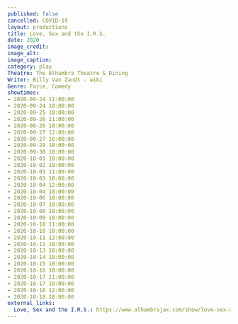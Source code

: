 ```yaml
---
published: false
cancelled: COVID-19
layout: productions
title: Love, Sex and the I.R.S.
date: 2020
image_credit:
image_alt:
image_caption:
category: play
Theatre: The Alhambra Theatre & Dining
Writer: Billy Van Zandt - wiki
Genre: Farce, Comedy
showtimes:
- 2020-09-24 11:00:00
- 2020-09-24 18:00:00
- 2020-09-25 18:00:00
- 2020-09-26 11:00:00
- 2020-09-26 18:00:00
- 2020-09-27 12:00:00
- 2020-09-27 18:00:00
- 2020-09-29 18:00:00
- 2020-09-30 18:00:00
- 2020-10-01 18:00:00
- 2020-10-02 18:00:00
- 2020-10-03 11:00:00
- 2020-10-03 18:00:00
- 2020-10-04 12:00:00
- 2020-10-04 18:00:00
- 2020-10-06 18:00:00
- 2020-10-07 18:00:00
- 2020-10-08 18:00:00
- 2020-10-09 18:00:00
- 2020-10-10 11:00:00
- 2020-10-10 18:00:00
- 2020-10-11 12:00:00
- 2020-10-11 18:00:00
- 2020-10-13 18:00:00
- 2020-10-14 18:00:00
- 2020-10-15 18:00:00
- 2020-10-16 18:00:00
- 2020-10-17 11:00:00
- 2020-10-17 18:00:00
- 2020-10-18 12:00:00
- 2020-10-18 18:00:00
external_links:
  Love, Sex and the I.R.S.: https://www.alhambrajax.com/show/love-sex-and-the-irs/
---
```

